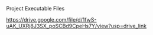 Project Executable Files

https://drive.google.com/file/d/1fwS-uAK_UXRj8J3SX_poSCBd9CpeHs7Y/view?usp=drive_link

